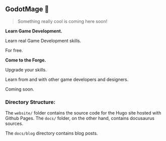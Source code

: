 ## GodotMage 🚀
> Something really cool is coming here soon!

**Learn Game Development.**

Learn real Game Development skills.

For free.

**Come to the Forge.**

Upgrade your skills.

Learn from and with other game developers and designers.

Coming soon.

### Directory Structure:
The `website/` folder contains the source code for the Hugo site hosted with Github Pages. The `docs/` folder, on the other hand, contains docusaurus sources.

The `docs/blog` directory contains blog posts.
